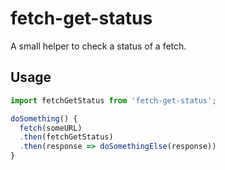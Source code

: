 # fetch-get-status
A small helper to check a status of a fetch.

## Usage
```js
import fetchGetStatus from 'fetch-get-status';

doSomething() {
  fetch(someURL)
  .then(fetchGetStatus)
  .then(response => doSomethingElse(response))
}
```
